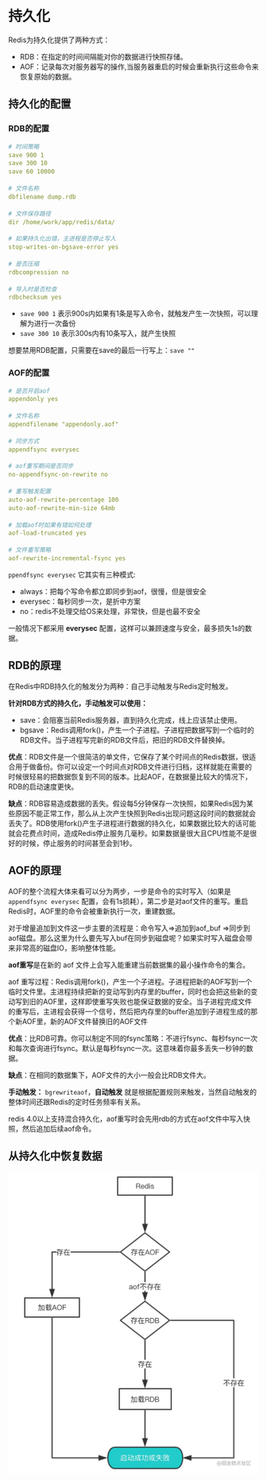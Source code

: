 # 持久化

Redis为持久化提供了两种方式：

* RDB：在指定的时间间隔能对你的数据进行快照存储。
* AOF：记录每次对服务器写的操作,当服务器重启的时候会重新执行这些命令来恢复原始的数据。

## 持久化的配置

### RDB的配置

```yaml
# 时间策略
save 900 1
save 300 10
save 60 10000

# 文件名称
dbfilename dump.rdb

# 文件保存路径
dir /home/work/app/redis/data/

# 如果持久化出错，主进程是否停止写入
stop-writes-on-bgsave-error yes

# 是否压缩
rdbcompression no

# 导入时是否检查
rdbchecksum yes
```

* `save 900 1` 表示900s内如果有1条是写入命令，就触发产生一次快照，可以理解为进行一次备份
* `save 300 10` 表示300s内有10条写入，就产生快照

想要禁用RDB配置，只需要在save的最后一行写上：`save ""`

### AOF的配置

```yaml
# 是否开启aof
appendonly yes

# 文件名称
appendfilename "appendonly.aof"

# 同步方式
appendfsync everysec

# aof重写期间是否同步
no-appendfsync-on-rewrite no

# 重写触发配置
auto-aof-rewrite-percentage 100
auto-aof-rewrite-min-size 64mb

# 加载aof时如果有错如何处理
aof-load-truncated yes

# 文件重写策略
aof-rewrite-incremental-fsync yes
```

`ppendfsync everysec` 它其实有三种模式:

* always：把每个写命令都立即同步到aof，很慢，但是很安全
* everysec：每秒同步一次，是折中方案
* no：redis不处理交给OS来处理，非常快，但是也最不安全

一般情况下都采用 **everysec** 配置，这样可以兼顾速度与安全，最多损失1s的数据。

## RDB的原理

在Redis中RDB持久化的触发分为两种：自己手动触发与Redis定时触发。

**针对RDB方式的持久化，手动触发可以使用：**

* save：会阻塞当前Redis服务器，直到持久化完成，线上应该禁止使用。
* bgsave：Redis调用fork()，产生一个子进程。子进程把数据写到一个临时的RDB文件。当子进程写完新的RDB文件后，把旧的RDB文件替换掉。

**优点**：RDB文件是一个很简洁的单文件，它保存了某个时间点的Redis数据，很适合用于做备份。你可以设定一个时间点对RDB文件进行归档，这样就能在需要的时候很轻易的把数据恢复到不同的版本。比起AOF，在数据量比较大的情况下，RDB的启动速度更快。

**缺点**：RDB容易造成数据的丢失。假设每5分钟保存一次快照，如果Redis因为某些原因不能正常工作，那么从上次产生快照到Redis出现问题这段时间的数据就会丢失了。RDB使用fork()产生子进程进行数据的持久化，如果数据比较大的话可能就会花费点时间，造成Redis停止服务几毫秒。如果数据量很大且CPU性能不是很好的时候，停止服务的时间甚至会到1秒。

## AOF的原理

AOF的整个流程大体来看可以分为两步，一步是命令的实时写入（如果是 `appendfsync everysec` 配置，会有1s损耗），第二步是对aof文件的重写。重启Redis时，AOF里的命令会被重新执行一次，重建数据。

对于增量追加到文件这一步主要的流程是：命令写入=>追加到aof\_buf =>同步到aof磁盘。那么这里为什么要先写入buf在同步到磁盘呢？如果实时写入磁盘会带来非常高的磁盘IO，影响整体性能。

**aof重写**是在新的 aof 文件上会写入能重建当前数据集的最小操作命令的集合。

aof 重写过程：Redis调用fork()，产生一个子进程。子进程把新的AOF写到一个临时文件里。主进程持续把新的变动写到内存里的buffer，同时也会把这些新的变动写到旧的AOF里，这样即使重写失败也能保证数据的安全。当子进程完成文件的重写后，主进程会获得一个信号，然后把内存里的buffer追加到子进程生成的那个新AOF里，新的AOF文件替换旧的AOF文件

**优点**：比RDB可靠。你可以制定不同的fsync策略：不进行fsync、每秒fsync一次和每次查询进行fsync。默认是每秒fsync一次。这意味着你最多丢失一秒钟的数据。

**缺点**：在相同的数据集下，AOF文件的大小一般会比RDB文件大。

**手动触发：** `bgrewriteaof`，**自动触发** 就是根据配置规则来触发，当然自动触发的整体时间还跟Redis的定时任务频率有关系。

redis 4.0以上支持混合持久化，aof重写时会先用rdb的方式在aof文件中写入快照，然后追加后续aof命令。

## 从持久化中恢复数据

![](<../../.gitbook/assets/persist-1 (1).png>)
